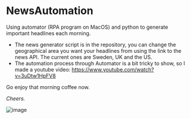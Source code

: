 # NewsAutomation
Using automator (RPA program on MacOS) and python to generate important headlines each morning.

* The news generator script is in the repository, you can change the geographical area you want your headlines from using the link to the news API. The current ones are Sweden, UK and the US. 
* The automation process through Automator is a bit tricky to show, so I made a youtube video: https://www.youtube.com/watch?v=3uDtw1HpFV8

Go enjoy that morning coffee now. 

*Cheers.*

![image](https://i.pinimg.com/originals/24/9c/5a/249c5aa19baa8ebe6223682439caa09d.jpg)
